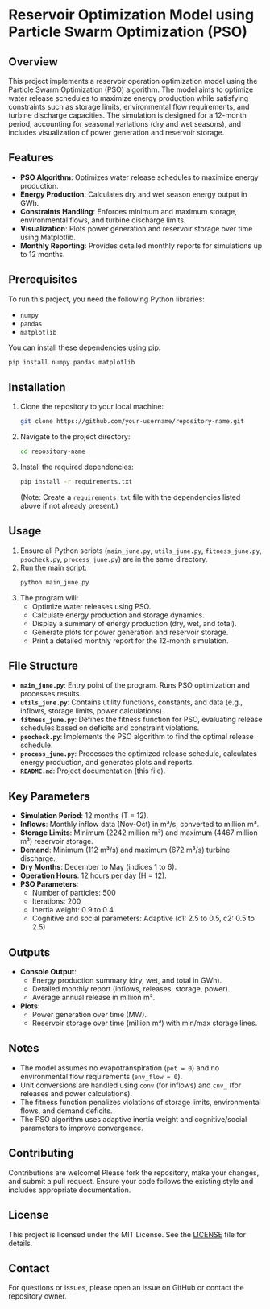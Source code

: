 
# Reservoir Optimization Model using Particle Swarm Optimization (PSO)

## Overview
This project implements a reservoir operation optimization model using the Particle Swarm Optimization (PSO) algorithm. The model aims to optimize water release schedules to maximize energy production while satisfying constraints such as storage limits, environmental flow requirements, and turbine discharge capacities. The simulation is designed for a 12-month period, accounting for seasonal variations (dry and wet seasons), and includes visualization of power generation and reservoir storage.

## Features
- **PSO Algorithm**: Optimizes water release schedules to maximize energy production.
- **Energy Production**: Calculates dry and wet season energy output in GWh.
- **Constraints Handling**: Enforces minimum and maximum storage, environmental flows, and turbine discharge limits.
- **Visualization**: Plots power generation and reservoir storage over time using Matplotlib.
- **Monthly Reporting**: Provides detailed monthly reports for simulations up to 12 months.

## Prerequisites
To run this project, you need the following Python libraries:
- `numpy`
- `pandas`
- `matplotlib`

You can install these dependencies using pip:
```bash
pip install numpy pandas matplotlib
```

## Installation
1. Clone the repository to your local machine:
   ```bash
   git clone https://github.com/your-username/repository-name.git
   ```
2. Navigate to the project directory:
   ```bash
   cd repository-name
   ```
3. Install the required dependencies:
   ```bash
   pip install -r requirements.txt
   ```
   (Note: Create a `requirements.txt` file with the dependencies listed above if not already present.)

## Usage
1. Ensure all Python scripts (`main_june.py`, `utils_june.py`, `fitness_june.py`, `psocheck.py`, `process_june.py`) are in the same directory.
2. Run the main script:
   ```bash
   python main_june.py
   ```
3. The program will:
   - Optimize water releases using PSO.
   - Calculate energy production and storage dynamics.
   - Display a summary of energy production (dry, wet, and total).
   - Generate plots for power generation and reservoir storage.
   - Print a detailed monthly report for the 12-month simulation.

## File Structure
- **`main_june.py`**: Entry point of the program. Runs PSO optimization and processes results.
- **`utils_june.py`**: Contains utility functions, constants, and data (e.g., inflows, storage limits, power calculations).
- **`fitness_june.py`**: Defines the fitness function for PSO, evaluating release schedules based on deficits and constraint violations.
- **`psocheck.py`**: Implements the PSO algorithm to find the optimal release schedule.
- **`process_june.py`**: Processes the optimized release schedule, calculates energy production, and generates plots and reports.
- **`README.md`**: Project documentation (this file).

## Key Parameters
- **Simulation Period**: 12 months (T = 12).
- **Inflows**: Monthly inflow data (Nov-Oct) in m³/s, converted to million m³.
- **Storage Limits**: Minimum (2242 million m³) and maximum (4467 million m³) reservoir storage.
- **Demand**: Minimum (112 m³/s) and maximum (672 m³/s) turbine discharge.
- **Dry Months**: December to May (indices 1 to 6).
- **Operation Hours**: 12 hours per day (H = 12).
- **PSO Parameters**:
  - Number of particles: 500
  - Iterations: 200
  - Inertia weight: 0.9 to 0.4
  - Cognitive and social parameters: Adaptive (c1: 2.5 to 0.5, c2: 0.5 to 2.5)

## Outputs
- **Console Output**:
  - Energy production summary (dry, wet, and total in GWh).
  - Detailed monthly report (inflows, releases, storage, power).
  - Average annual release in million m³.
- **Plots**:
  - Power generation over time (MW).
  - Reservoir storage over time (million m³) with min/max storage lines.

## Notes
- The model assumes no evapotranspiration (`pet = 0`) and no environmental flow requirements (`env_flow = 0`).
- Unit conversions are handled using `conv` (for inflows) and `cnv_` (for releases and power calculations).
- The fitness function penalizes violations of storage limits, environmental flows, and demand deficits.
- The PSO algorithm uses adaptive inertia weight and cognitive/social parameters to improve convergence.

## Contributing
Contributions are welcome! Please fork the repository, make your changes, and submit a pull request. Ensure your code follows the existing style and includes appropriate documentation.

## License
This project is licensed under the MIT License. See the [LICENSE](LICENSE) file for details.

## Contact
For questions or issues, please open an issue on GitHub or contact the repository owner.
